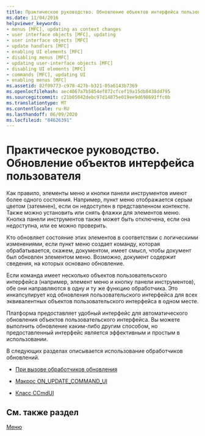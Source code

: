 ```yaml
---
title: Практическое руководство. Обновление объектов интерфейса пользователя
ms.date: 11/04/2016
helpviewer_keywords:
- menus [MFC], updating as context changes
- user interface objects [MFC], updating
- user interface objects [MFC]
- update handlers [MFC]
- enabling UI elements [MFC]
- disabling menus [MFC]
- updating user-interface objects [MFC]
- disabling UI elements [MFC]
- commands [MFC], updating UI
- enabling menus [MFC]
ms.assetid: 82f09773-c978-427b-b321-05a6143b7369
ms.openlocfilehash: aec4067a7b5854ef872cfcef19a15db8438dd795
ms.sourcegitcommit: c21b05042debc97d14875e019ee9d698691ffc0b
ms.translationtype: MT
ms.contentlocale: ru-RU
ms.lasthandoff: 06/09/2020
ms.locfileid: "84626391"
---
```

# <a name="how-to-update-user-interface-objects"></a>Практическое руководство. Обновление объектов интерфейса пользователя

Как правило, элементы меню и кнопки панели инструментов имеют более одного состояния. Например, пункт меню отображается серым цветом (затемнен), если он недоступен в представленном контексте. Также можно установить или снять флажки для элементов меню. Кнопка панели инструментов также может быть отключена, если она недоступна, или ее можно проверить.

Кто обновляет состояние этих элементов в соответствии с логическими изменениями, если пункт меню создает команду, которая обрабатывается, скажем, документом, имеет смысл, чтобы документ был обновлен элементом меню. Возможно, документ содержит сведения, на которых основано обновление.

Если команда имеет несколько объектов пользовательского интерфейса (например, элемент меню и кнопку панели инструментов), обе они направляются в одну и ту же функцию обработчика. Это инкапсулирует код обновления пользовательского интерфейса для всех эквивалентных объектов пользовательского интерфейса в одном месте.

Платформа предоставляет удобный интерфейс для автоматического обновления объектов пользовательского интерфейса. Вы можете выполнить обновление каким-либо другим способом, но предоставленный интерфейс является эффективным и простым в использовании.

В следующих разделах описывается использование обработчиков обновлений.

- [При вызове обработчиков обновления](when-update-handlers-are-called.md)

- [Макрос ON_UPDATE_COMMAND_UI](on-update-command-ui-macro.md)

- [Класс CCmdUI](the-ccmdui-class.md)

## <a name="see-also"></a>См. также раздел

[Меню](menus-mfc.md)
